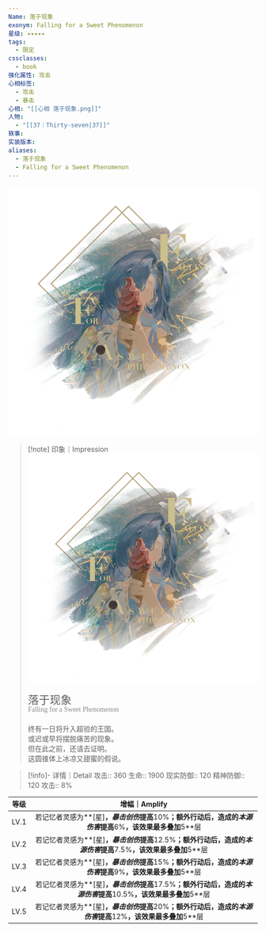 ```yaml
---
Name: 落于现象
exonym: Falling for a Sweet Phenomenon
星级: ✦✦✦✦✦
tags:
  - 限定
cssclasses:
  - book
强化属性: 攻击
心相标签:
  - 攻击
  - 暴击
心相: "[[心相 落于现象.png]]"
人物:
  - "[[37｜Thirty-seven|37]]"
轶事: 
实装版本: 
aliases:
  - 落于现象
  - Falling for a Sweet Phenomenon
---
```

![cover](assets/落于现象｜Falling%20for%20a%20Sweet%20Phenomenon.assets/心相%20落于现象.png)

> [!note] 印象｜Impression
> ![心相 落于现象|inlL|300](assets/落于现象｜Falling%20for%20a%20Sweet%20Phenomenon.assets/心相%20落于现象.png)
> <p style="font-family: '家族宋', sans-serif; font-size: 22px; line-height: 0.75; text-indent: 0;">落于现象<br><span style="font-family: serif; font-size: 14px; color: #888888;">Falling for a Sweet Phenomenon</span></p>
> 
> 终有一日将升入超验的王国。  
> 或迟或早将摆脱痛苦的现象。  
> 但在此之前，还请去证明。  
> 这圆锥体上冰凉又甜蜜的假说。

> [!info]- 详情｜Detail
> 攻击:: 360
> 生命:: 1900
> 现实防御:: 120
> 精神防御:: 120
> 攻击:: 8%

|  等级  |                                增幅｜Amplify                                 |
| :--: | :-----------------------------------------------------------------------: |
| LV.1 |   若记忆者灵感为**[星]**，*暴击创伤*提高**10%**；额外行动后，造成的*本源伤害*提高**6%**，该效果最多叠加**5**层    |
| LV.2 | 若记忆者灵感为**[星]**，*暴击创伤*提高**12.5%**；额外行动后，造成的*本源伤害*提高**7.5%**，该效果最多叠加**5**层  |
| LV.3 |   若记忆者灵感为**[星]**，*暴击创伤*提高**15%**；额外行动后，造成的*本源伤害*提高**9%**，该效果最多叠加**5**层    |
| LV.4 | 若记忆者灵感为**[星]**，*暴击创伤*提高**17.5%**；额外行动后，造成的*本源伤害*提高**10.5%**，该效果最多叠加**5**层 |
| LV.5 |   若记忆者灵感为**[星]**，*暴击创伤*提高**20%**；额外行动后，造成的*本源伤害*提高**12%**，该效果最多叠加**5**层   |
